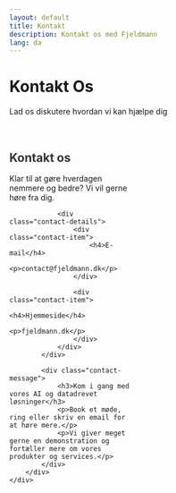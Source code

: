 ```yaml
---
layout: default
title: Kontakt
description: Kontakt os med Fjeldmann
lang: da
---
```


<div class="page-header">
    <div class="container">
        <h1>Kontakt Os</h1>
        <p>Lad os diskutere hvordan vi kan hjælpe dig</p>
    </div>
</div>

<div class="content-section">
    <div class="container">
        <div class="contact-content">
            <div class="contact-info">
                <h2>Kontakt os</h2>
                <p>Klar til at gøre hverdagen nemmere og bedre? Vi vil gerne høre fra dig.</p>
                
                <div class="contact-details">
                    <div class="contact-item">
                        <h4>E-mail</h4>
                        <p>contact@fjeldmann.dk</p>
                    </div>
                    
                    <div class="contact-item">
                        <h4>Hjemmeside</h4>
                        <p>fjeldmann.dk</p>
                    </div>
                </div>
            </div>
            
            <div class="contact-message">
                <h3>Kom i gang med vores AI og datadrevet løsninger</h3>
                <p>Book et møde, ring eller skriv en email for at høre mere.</p>
                <p>Vi giver meget gerne en demonstration og fortæller mere om vores produkter og services.</p>
            </div>
        </div>
    </div>
</div>

<style>
.contact-content {
    display: grid;
    grid-template-columns: 1fr 1fr;
    gap: 4rem;
    margin-top: 2rem;
}

.contact-info h2 {
    color: #333;
    margin-bottom: 1rem;
}

.contact-details {
    margin-top: 2rem;
}

.contact-item {
    margin-bottom: 1.5rem;
}

.contact-item h4 {
    color: #667eea;
    margin-bottom: 0.5rem;
}

.contact-message {
    background: #f8f9fa;
    padding: 2rem;
    border-radius: 10px;
}

.contact-message h3 {
    color: #333;
    margin-bottom: 1.5rem;
}

.contact-message p {
    margin-bottom: 1rem;
    line-height: 1.6;
}

@media screen and (max-width: 768px) {
    .contact-content {
        grid-template-columns: 1fr;
        gap: 2rem;
    }
}
</style>